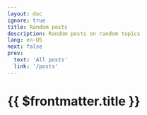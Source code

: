 ```yaml
---
layout: doc
ignore: true
title: Random posts
description: Random posts on random topics
lang: en-US
next: false
prev:
  text: 'All posts'
  link: '/posts'
---
```


<script setup lang="ts">
import { useData } from 'vitepress'
</script>

# {{ $frontmatter.title }}

<ArticleList
    :tags="['random']"
    :lang="$frontmatter.lang"/>